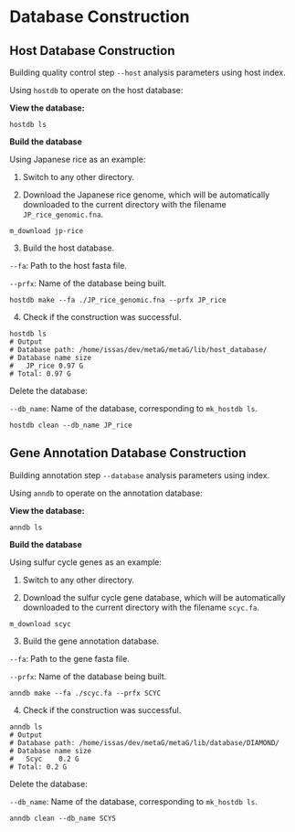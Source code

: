 # Database Construction

## Host Database Construction

Building quality control step `--host` analysis parameters using host index.

Using `hostdb` to operate on the host database:

**View the database:**

```shell
hostdb ls
```

**Build the database**

Using Japanese rice as an example:

1. Switch to any other directory.

2. Download the Japanese rice genome, which will be automatically downloaded to the current directory with the filename `JP_rice_genomic.fna`.

```shell
m_download jp-rice
```

3. Build the host database.

`--fa`: Path to the host fasta file.

`--prfx`: Name of the database being built.

```shell
hostdb make --fa ./JP_rice_genomic.fna --prfx JP_rice 
```

4. Check if the construction was successful.

```shell
hostdb ls 
# Output
# Database path: /home/issas/dev/metaG/metaG/lib/host_database/
# Database name	size 
#	JP_rice	0.97 G
# Total: 0.97 G
```

Delete the database:

`--db_name`: Name of the database, corresponding to `mk_hostdb ls`.

```
hostdb clean --db_name JP_rice
```

## Gene Annotation Database Construction

Building annotation step `--database` analysis parameters using index.

Using `anndb` to operate on the annotation database:

**View the database:**

```shell
anndb ls
```

**Build the database**

Using sulfur cycle genes as an example:

1. Switch to any other directory.

2. Download the sulfur cycle gene database, which will be automatically downloaded to the current directory with the filename `scyc.fa`.

```shell
m_download scyc
```

3. Build the gene annotation database.

`--fa`: Path to the gene fasta file.

`--prfx`: Name of the database being built.

```shell
anndb make --fa ./scyc.fa --prfx SCYC
```

4. Check if the construction was successful.

```shell
anndb ls 
# Output
# Database path: /home/issas/dev/metaG/metaG/lib/database/DIAMOND/
# Database name	size 
#	Scyc	0.2 G
# Total: 0.2 G
```

Delete the database:

`--db_name`: Name of the database, corresponding to `mk_hostdb ls`.

```shell
anndb clean --db_name SCYS
```